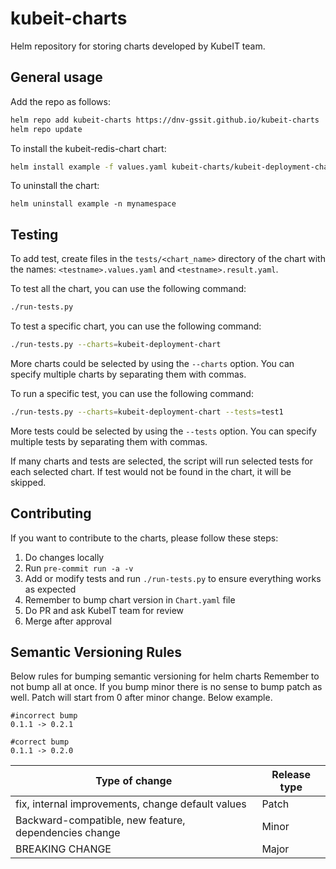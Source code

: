 # kubeit-charts

Helm repository for storing charts developed by KubeIT team.

## General usage

Add the repo as follows:

```bash
helm repo add kubeit-charts https://dnv-gssit.github.io/kubeit-charts
helm repo update
```

To install the kubeit-redis-chart chart:

```bash
helm install example -f values.yaml kubeit-charts/kubeit-deployment-chart -n mynamespace
```

To uninstall the chart:

```
helm uninstall example -n mynamespace
```

## Testing

To add test, create files in the `tests/<chart_name>` directory of the chart with the names: `<testname>.values.yaml` and `<testname>.result.yaml`.

To test all the chart, you can use the following command:

```bash
./run-tests.py
```

To test a specific chart, you can use the following command:

```bash
./run-tests.py --charts=kubeit-deployment-chart
```

More charts could be selected by using the `--charts` option. You can specify multiple charts by separating them with commas.

To run a specific test, you can use the following command:

```bash
./run-tests.py --charts=kubeit-deployment-chart --tests=test1
```

More tests could be selected by using the `--tests` option. You can specify multiple tests by separating them with commas.

If many charts and tests are selected, the script will run selected tests for each selected chart. If test would not be found in the chart, it will be skipped.

## Contributing

If you want to contribute to the charts, please follow these steps:
1. Do changes locally
2. Run `pre-commit run -a -v`
3. Add or modify tests and run `./run-tests.py` to ensure everything works as expected
4. Remember to bump chart version in `Chart.yaml` file
5. Do PR and ask KubeIT team for review
6. Merge after approval


## Semantic Versioning Rules

Below rules for bumping semantic versioning for helm charts
Remember to not bump all at once.
If you bump minor there is no sense to bump patch as well. Patch will start from 0 after minor change.
Below example.

```
#incorrect bump
0.1.1 -> 0.2.1

#correct bump
0.1.1 -> 0.2.0
```


| Type of change                                        | Release type |
| ----------------------------------------------------- | ------------ |
| fix, internal improvements, change default values     | Patch        |
| Backward-compatible, new feature, dependencies change | Minor        |
| BREAKING CHANGE                                       | Major        |
